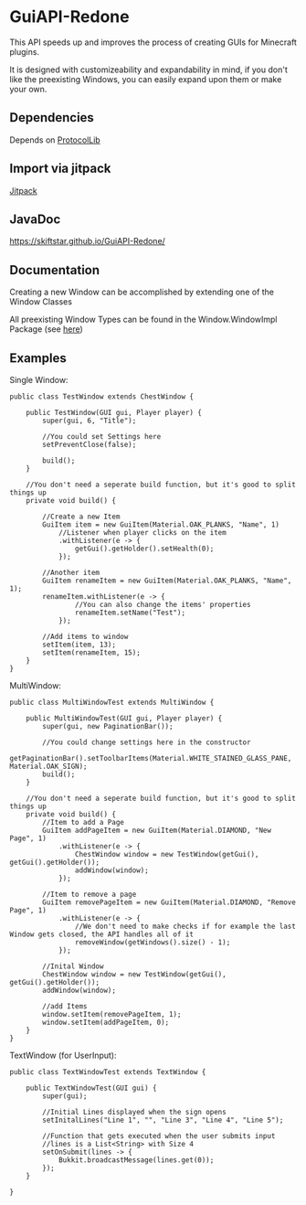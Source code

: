 # GuiAPI-Redone

This API speeds up and improves the process of creating GUIs for Minecraft plugins.

It is designed with customizeability and expandability in mind, if you don't like the preexisting Windows, you can easily expand upon them or make your own.

## Dependencies

Depends on [ProtocolLib](https://www.spigotmc.org/resources/protocollib.1997/)

## Import via jitpack

[Jitpack](https://jitpack.io/#Skiftstar/GuiAPI-Redone)

## JavaDoc

https://skiftstar.github.io/GuiAPI-Redone/

## Documentation

Creating a new Window can be accomplished by extending one of the Window Classes

All preexisting Window Types can be found in the Window.WindowImpl Package (see [here](https://skiftstar.github.io/GuiAPI-Redone/Kyu/GuiAPI_Redone/Window/WindowImpl/package-summary.html))

## Examples 

Single Window:

```
public class TestWindow extends ChestWindow {

    public TestWindow(GUI gui, Player player) {
        super(gui, 6, "Title");

        //You could set Settings here
        setPreventClose(false);

        build();
    }

    //You don't need a seperate build function, but it's good to split things up
    private void build() {
        
        //Create a new Item
        GuiItem item = new GuiItem(Material.OAK_PLANKS, "Name", 1)
            //Listener when player clicks on the item
            .withListener(e -> {
                getGui().getHolder().setHealth(0);
            });

        //Another item
        GuiItem renameItem = new GuiItem(Material.OAK_PLANKS, "Name", 1);
        renameItem.withListener(e -> {
                //You can also change the items' properties
                renameItem.setName("Test");
            });

        //Add items to window
        setItem(item, 13);
        setItem(renameItem, 15);
    }   
}
```

MultiWindow:

```
public class MultiWindowTest extends MultiWindow {

    public MultiWindowTest(GUI gui, Player player) {
        super(gui, new PaginationBar());

        //You could change settings here in the constructor
        getPaginationBar().setToolbarItems(Material.WHITE_STAINED_GLASS_PANE, Material.OAK_SIGN);
        build();
    }

    //You don't need a seperate build function, but it's good to split things up
    private void build() {
        //Item to add a Page
        GuiItem addPageItem = new GuiItem(Material.DIAMOND, "New Page", 1)
            .withListener(e -> {
                ChestWindow window = new TestWindow(getGui(), getGui().getHolder());
                addWindow(window);
            });
        
        //Item to remove a page
        GuiItem removePageItem = new GuiItem(Material.DIAMOND, "Remove Page", 1)
            .withListener(e -> {
                //We don't need to make checks if for example the last Window gets closed, the API handles all of it
                removeWindow(getWindows().size() - 1);
            });

        //Inital Window
        ChestWindow window = new TestWindow(getGui(), getGui().getHolder());
        addWindow(window);

        //add Items
        window.setItem(removePageItem, 1);
        window.setItem(addPageItem, 0);
    }   
}
```

TextWindow (for UserInput):

```
public class TextWindowTest extends TextWindow {
    
    public TextWindowTest(GUI gui) {
        super(gui);

        //Initial Lines displayed when the sign opens
        setInitalLines("Line 1", "", "Line 3", "Line 4", "Line 5");
        
        //Function that gets executed when the user submits input
        //lines is a List<String> with Size 4
        setOnSubmit(lines -> {
            Bukkit.broadcastMessage(lines.get(0));   
        });
    }

}
```
